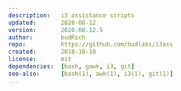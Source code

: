 ```yaml
---
description:   i3 assistance scripts
updated:       2020-08-12
version:       2020.08.12.5
author:        budRich
repo:          https://github.com/budlabs/i3ass
created:       2018-10-18
license:       mit
dependencies:  [bash, gawk, i3, git]
see-also:      [bash(1), awk(1), i3(1), git(1)]
...
```

